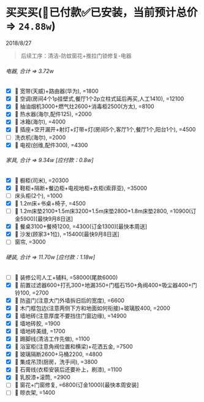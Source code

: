 # 买买买(👻已付款✅已安装，当前预计总价 => `24.88w`)
2018/8/27
> 后续工序：清洁-防蚊窗花+推拉门锁修复-电器

###### 电器, 合计 => 3.72w
- [x] 👻 宽带(天威)+路由器(华为), =1800
- [x] 👻 空调(房间4个1p挂壁式,餐厅1个2p立柱式延后再买,人工1410), =12100
- [x] 👻 抽油烟机3000+燃气灶2600+消毒柜2500(方太), =8100
- [x] 👻 热水器(海尔,配件125), =2000
- [x] 👻 冰箱(海尔), =4000
- [x] 👻 插座+空开漏开+射灯+灯带+灯(房间5个,客厅1个,餐厅1个,阳台1个), =4500
- [ ] 洗衣机(海尔), =2000
- [x] 👻 电视(创维,配件300), =4300
###### 家具, 合计 => 9.34w [应付款：0.8w]
- [x] 👻 橱柜(司米), =20300
- [x] 👻 鞋柜+隔断+餐边柜+电视地柜+衣柜(索菲亚), =35000
- [ ] 床头柜(2个), =1000
- [x] 👻 1.2m床+书桌+椅子, =4500
- [ ] 👻 1.2m床垫2100+1.5m床3200+1.5m床垫2800+1.8m床垫2800, =10900(订金5900)[最快9月8日送]
- [x] 👻 餐桌3100+餐椅1200, =4300(订金1300)[最快本周送]
- [x] 👻 沙发(顾家3+1位), =15400[最快9月8日送]
- [ ] 窗帘, =3000
###### 硬装, 合计 => 11.70w [应付款：1.18w]
- [ ] 👻 装修公司人工+辅料, =58000(尾款6000)
- [x] 👻 前置过滤器600+打孔300+地漏350+门槛石150+角阀400+吸尘器400+门铃100, =2700
- [x] 👻 防盗门(注意大门外墙拆旧后的宽度), =6600
- [x] 👻 木门框包边(注意两侧下方和地面如何衔接)+玻璃胶400, =2000
- [x] 👻 墙地砖(注意厚度不要挡住门窗边缘), =14900
- [x] 👻 墙地砖胶, =1900
- [x] 👻 墙地砖美缝, =1700
- [x] 👻 踢脚线(清洁工作先做), =1100
- [x] 👻 浴室柜(注意角阀位置和横梁)+花洒五金, =7500
- [x] 👻 玻璃隔断2600+马桶2200, =4800
- [x] 👻 集成吊顶(厨房，洗手间), =3800
- [x] 👻 石膏线(衣柜安装后还要补上，刷漆), =1100
- [x] 👻 乳胶漆+滚筒, =2900
- [ ] 👻 窗花+门窗修复, =6800(订金1000)[最快本周安装]
- [ ] 👻 晾衣架, =1400
